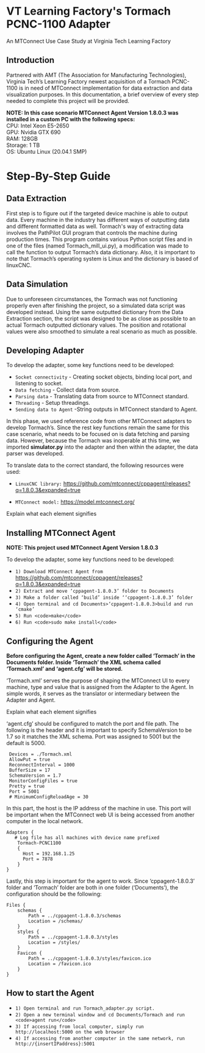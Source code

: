 # VT Learning Factory's Tormach PCNC-1100 Adapter

An MTConnect Use Case Study at Virginia Tech Learning Factory

Introduction
------
Partnered with AMT (The Association for Manufacturing Technologies), Virginia Tech’s Learning Factory newest acquisition of a Tormach PCNC-1100 is in need of MTConnect implementation for data extraction and data visualization purposes. In this documentation, a brief overview of every step needed to complete this project will be provided. 

**NOTE: In this case scenario MTConnect Agent Version 1.8.0.3 was installed in a custom PC with the following specs:**
<br>
CPU: Intel Xeon E5-2650
<br>
GPU: Nvidia GTX 690
<br>
RAM: 128GB
<br>
Storage: 1 TB
<br>
OS: Ubuntu Linux (20.04.1 SMP)

# Step-By-Step Guide 
 
Data Extraction
------
First step is to figure out if the targeted device machine is able to output data. Every machine in the industry has different ways of outputting data and different formatted data as well. Tormach's way of extracting data involves the PathPilot GUI program that controls the machine during production times. This program contains various Python script files and in one of the files (named Tormach_mill_ui.py), a modification was made to call the function to output Tormach’s data dictionary. Also, it is important to note that Tormach’s operating system is Linux and the dictionary is based of linuxCNC.

Data Simulation
------
Due to unforeseen circumstances, the Tormach was not functioning properly even after finishing the project, so a simulated data script was developed instead. Using the same outputted dictionary from the Data Extraction section, the script was designed to be as close as possible to an actual Tormach outputted dictionary values. The position and rotational values were also smoothed to simulate a real scenario as much as possible.

Developing Adapter
------
To develop the adapter, some key functions need to be developed:
* `Socket connectivity`        - Creating socket objects, binding local port, and listening to socket.
* `Data fetching`        - Collect data from source.
* `Parsing data`        - Translating data from source to MTConnect standard.
* `Threading`        - Setup threadings.
* `Sending data to Agent`        -String outputs in MTConnect standard to Agent.

In this phase, we used reference code from other MTConnect adapters to develop Tormach’s. Since the rest key functions remain the same for this case scenario, what needs to be focused on is data fetching and parsing data. However, because the Tormach was inoperable at this time, we imported **simulator.py** into the adapter and then within the adapter, the data parser was developed.

To translate data to the correct standard, the following resources were used:
* `LinuxCNC library:` https://github.com/mtconnect/cppagent/releases?q=1.8.0.3&expanded=true

* `MTConnect model:` https://model.mtconnect.org/

Explain what each element signifies


Installing MTConnect Agent
------
**NOTE: This project used MTConnect Agent Version 1.8.0.3**

To develop the adapter, some key functions need to be developed:
* `1) Download MTConnect Agent from` https://github.com/mtconnect/cppagent/releases?q=1.8.0.3&expanded=true
* `2) Extract and move ‘cppagent-1.8.0.3’ folder to Documents`
* `3) Make a folder called ‘build’ inside ‘‘cppagent-1.8.0.3’ folder`
* `4) Open terminal and cd Documents>‘cppagent-1.8.0.3>build and run ‘cmake’`
* `5) Run <code>make</code>`   
* `6) Run <code>sudo make install</code>`

Configuring the Agent
------
**Before configuring the Agent, create a new folder called ‘Tormach’ in the Documents folder. Inside ‘Tormach’ the XML schema called ‘Tormach.xml’ and ‘agent.cfg’ will be stored.**

‘Tormach.xml’ serves the purpose of shaping the MTConnect UI to every machine, type and value that is assigned from the Adapter to the Agent. In simple words, it serves as the translator or intermediary between the Adapter and Agent.

Explain what each element signifies

‘agent.cfg’ should be configured to match the port and file path. The following is the header and it is important to specify SchemaVersion to be 1.7 so it matches the XML schema. Port was assigned to 5001 but the default is 5000.

     Devices = ./Tormach.xml
     AllowPut = true
     ReconnectInterval = 1000
     BufferSize = 17
     SchemaVersion = 1.7
     MonitorConfigFiles = true
     Pretty = true
     Port = 5001
     # MinimumConfigReloadAge = 30

In this part, the host is the IP address of the machine in use. This port will be important when the MTConnect web UI is being accessed from another computer in the local network.

    Adapters {
       # Log file has all machines with device name prefixed
        Tormach-PCNC1100
        {
          Host = 192.168.1.25
          Port = 7878
        } 
    }

Lastly, this step is important for the agent to work. Since ‘cppagent-1.8.0.3’ folder and ‘Tormach’ folder are both in one folder (‘Documents’), the configuration should be the following:

    Files {
        schemas {
            Path = ../cppagent-1.8.0.3/schemas
            Location = /schemas/
        }
        styles {
            Path = ../cppagent-1.8.0.3/styles
            Location = /styles/
        }
        Favicon {
            Path = ../cppagent-1.8.0.3/styles/favicon.ico
            Location = /favicon.ico
        }
    }

How to start the Agent
------
* `1) Open terminal and run Tormach_adapter.py script.`
* `2) Open a new terminal window and cd Documents/Tormach and run <code>agent run</code>`
* `3) If accessing from local computer, simply run http://localhost:5000 on the web browser`
* `4) If accessing from another computer in the same network, run http://{insertIPaddress}:5001`









